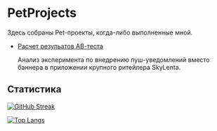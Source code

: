 # PetProjects
 Здесь собраны Pet-проекты, когда-либо выполненные мной.
 
- [Расчет резульатов АВ-теста](https://github.com/LenaIkra/PetProjects/tree/main/АВ%20тест)

  Анализ эксперимента по внедрению пуш-уведомлений вместо баннера в приложении крупного ритейлера SkyLenta.

## Статистика

[![GitHub Streak](http://github-readme-streak-stats.herokuapp.com?user=LenaIkra&theme=dark&background=000000)](https://git.io/streak-stats)

[![Top Langs](https://github-readme-stats.vercel.app/api/top-langs/?username=LenaIkra)](https://github.com/anuraghazra/github-readme-stats)
